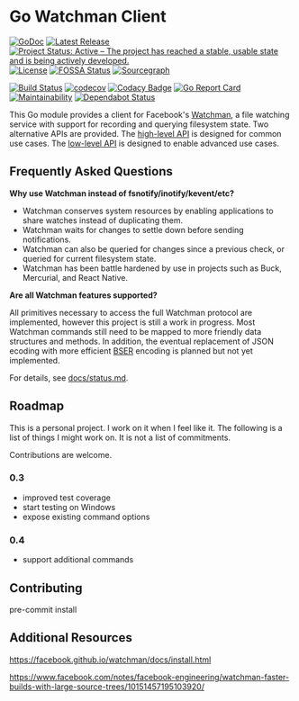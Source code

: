 # Go Watchman Client

[![GoDoc](https://godoc.org/github.com/sjansen/watchman?status.svg)](https://pkg.go.dev/github.com/sjansen/watchman)
[![Latest Release](https://img.shields.io/github/release/sjansen/watchman.svg)](https://github.com/sjansen/watchman/releases)
[![Project Status: Active – The project has reached a stable, usable state and is being actively developed.](https://www.repostatus.org/badges/latest/active.svg)](https://www.repostatus.org/#active)
[![License](https://img.shields.io/github/license/sjansen/watchman.svg)](https://github.com/sjansen/watchman/blob/master/LICENSE)
[![FOSSA Status](https://app.fossa.io/api/projects/custom%2B6054%2Fwatchman.svg?type=shield)](https://app.fossa.io/projects/custom%2B6054%2Fwatchman?ref=badge_shield)
[![Sourcegraph](https://sourcegraph.com/github.com/sjansen/watchman/-/badge.svg)](https://sourcegraph.com/github.com/sjansen/watchman?badge)

[![Build Status](https://travis-ci.com/sjansen/watchman.svg?branch=master)](https://travis-ci.com/sjansen/watchman)
[![codecov](https://codecov.io/gh/sjansen/watchman/branch/master/graph/badge.svg)](https://codecov.io/gh/sjansen/watchman)
[![Codacy Badge](https://api.codacy.com/project/badge/Grade/b0154642757849ac97236455de65bd05)](https://www.codacy.com/app/sjansen/watchman)
[![Go Report Card](https://goreportcard.com/badge/github.com/sjansen/watchman)](https://goreportcard.com/report/github.com/sjansen/watchman)
[![Maintainability](https://api.codeclimate.com/v1/badges/5033a51bdd94fbe70a06/maintainability)](https://codeclimate.com/github/sjansen/watchman/maintainability)
[![Dependabot Status](https://api.dependabot.com/badges/status?host=github&repo=sjansen/boundaries)](https://dependabot.com)

This Go module provides a client for Facebook's
[Watchman](https://facebook.github.io/watchman/), a file watching
service with support for recording and querying filesystem state.
Two alternative APIs are provided. The
[high-level API](https://godoc.org/github.com/sjansen/watchman)
is designed for common use cases. The
[low-level API](https://godoc.org/github.com/sjansen/watchman/protocol)
is designed to enable advanced use cases.

## Frequently Asked Questions

**Why use Watchman instead of fsnotify/inotify/kevent/etc?**

- Watchman conserves system resources by enabling applications to
  share watches instead of duplicating them.
- Watchman waits for changes to settle down before sending notifications.
- Watchman can also be queried for changes since a previous check,
  or queried for current filesystem state.
- Watchman has been battle hardened by use in projects such as Buck,
  Mercurial, and React Native.

**Are all Watchman features supported?**

All primitives necessary to access the full Watchman protocol are
implemented, however this project is still a work in progress. Most
Watchman commands still need to be mapped to more friendly  data
structures and methods. In addition, the eventual replacement of
JSON ecoding with more efficient
[BSER](https://facebook.github.io/watchman/docs/bser.html) encoding
is planned but not yet implemented.

For details, see [docs/status.md](docs/status.md).

## Roadmap

This is a personal project. I work on it when I feel like it.
The following is a list of things I might work on. It is not
a list of commitments.

Contributions are welcome.

### 0.3

- improved test coverage
- start testing on Windows
- expose existing command options

### 0.4

- support additional commands

## Contributing

pre-commit install

## Additional Resources

https://facebook.github.io/watchman/docs/install.html

https://www.facebook.com/notes/facebook-engineering/watchman-faster-builds-with-large-source-trees/10151457195103920/
